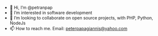 - 👋 Hi, I’m @petranpap
- 👀 I’m interested in software development
- 💞️ I’m looking to collaborate on open source projects, with PHP, Python, NodeJs
- 📫 How to reach me. Email: peterpapagiannis@yahoo.com

<!---
petranpap/petranpap is a ✨ special ✨ repository because its `README.md` (this file) appears on your GitHub profile.
You can click the Preview link to take a look at your changes.
--->
